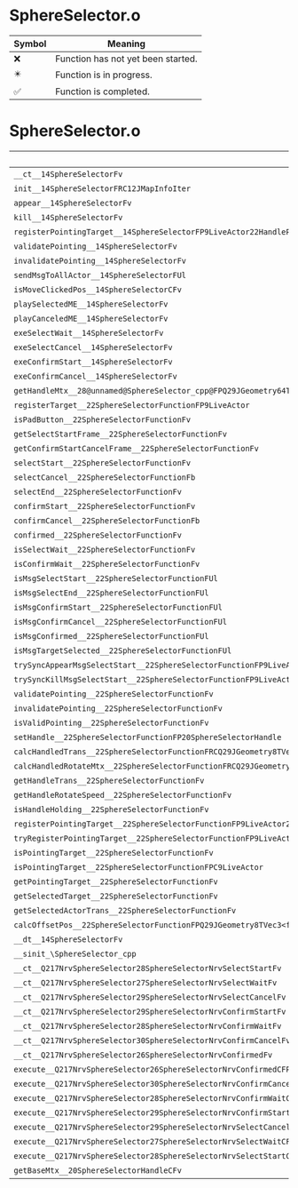 # SphereSelector.o
| Symbol | Meaning 
| ------------- | ------------- 
| :x: | Function has not yet been started. 
| :eight_pointed_black_star: | Function is in progress. 
| :white_check_mark: | Function is completed. 


# SphereSelector.o
| Symbol | Decompiled? |
| ------------- | ------------- |
| `__ct__14SphereSelectorFv` | :x: |
| `init__14SphereSelectorFRC12JMapInfoIter` | :x: |
| `appear__14SphereSelectorFv` | :x: |
| `kill__14SphereSelectorFv` | :x: |
| `registerPointingTarget__14SphereSelectorFP9LiveActor22HandlePointingPriority` | :x: |
| `validatePointing__14SphereSelectorFv` | :x: |
| `invalidatePointing__14SphereSelectorFv` | :x: |
| `sendMsgToAllActor__14SphereSelectorFUl` | :x: |
| `isMoveClickedPos__14SphereSelectorCFv` | :x: |
| `playSelectedME__14SphereSelectorFv` | :x: |
| `playCanceledME__14SphereSelectorFv` | :x: |
| `exeSelectWait__14SphereSelectorFv` | :x: |
| `exeSelectCancel__14SphereSelectorFv` | :x: |
| `exeConfirmStart__14SphereSelectorFv` | :x: |
| `exeConfirmCancel__14SphereSelectorFv` | :x: |
| `getHandleMtx__28@unnamed@SphereSelector_cpp@FPQ29JGeometry64TPosition3<Q29JGeometry38TMatrix34<Q29JGeometry13SMatrix34C<f>>>` | :x: |
| `registerTarget__22SphereSelectorFunctionFP9LiveActor` | :x: |
| `isPadButton__22SphereSelectorFunctionFv` | :x: |
| `getSelectStartFrame__22SphereSelectorFunctionFv` | :x: |
| `getConfirmStartCancelFrame__22SphereSelectorFunctionFv` | :x: |
| `selectStart__22SphereSelectorFunctionFv` | :x: |
| `selectCancel__22SphereSelectorFunctionFb` | :x: |
| `selectEnd__22SphereSelectorFunctionFv` | :x: |
| `confirmStart__22SphereSelectorFunctionFv` | :x: |
| `confirmCancel__22SphereSelectorFunctionFb` | :x: |
| `confirmed__22SphereSelectorFunctionFv` | :x: |
| `isSelectWait__22SphereSelectorFunctionFv` | :x: |
| `isConfirmWait__22SphereSelectorFunctionFv` | :x: |
| `isMsgSelectStart__22SphereSelectorFunctionFUl` | :x: |
| `isMsgSelectEnd__22SphereSelectorFunctionFUl` | :x: |
| `isMsgConfirmStart__22SphereSelectorFunctionFUl` | :x: |
| `isMsgConfirmCancel__22SphereSelectorFunctionFUl` | :x: |
| `isMsgConfirmed__22SphereSelectorFunctionFUl` | :x: |
| `isMsgTargetSelected__22SphereSelectorFunctionFUl` | :x: |
| `trySyncAppearMsgSelectStart__22SphereSelectorFunctionFP9LiveActorUl` | :x: |
| `trySyncKillMsgSelectStart__22SphereSelectorFunctionFP9LiveActorUl` | :x: |
| `validatePointing__22SphereSelectorFunctionFv` | :x: |
| `invalidatePointing__22SphereSelectorFunctionFv` | :x: |
| `isValidPointing__22SphereSelectorFunctionFv` | :x: |
| `setHandle__22SphereSelectorFunctionFP20SphereSelectorHandle` | :x: |
| `calcHandledTrans__22SphereSelectorFunctionFRCQ29JGeometry8TVec3<f>PQ29JGeometry8TVec3<f>` | :x: |
| `calcHandledRotateMtx__22SphereSelectorFunctionFRCQ29JGeometry8TVec3<f>PQ29JGeometry64TPosition3<Q29JGeometry38TMatrix34<Q29JGeometry13SMatrix34C<f>>>` | :x: |
| `getHandleTrans__22SphereSelectorFunctionFv` | :x: |
| `getHandleRotateSpeed__22SphereSelectorFunctionFv` | :x: |
| `isHandleHolding__22SphereSelectorFunctionFv` | :x: |
| `registerPointingTarget__22SphereSelectorFunctionFP9LiveActor22HandlePointingPriority` | :x: |
| `tryRegisterPointingTarget__22SphereSelectorFunctionFP9LiveActor22HandlePointingPriority` | :x: |
| `isPointingTarget__22SphereSelectorFunctionFv` | :x: |
| `isPointingTarget__22SphereSelectorFunctionFPC9LiveActor` | :x: |
| `getPointingTarget__22SphereSelectorFunctionFv` | :x: |
| `getSelectedTarget__22SphereSelectorFunctionFv` | :x: |
| `getSelectedActorTrans__22SphereSelectorFunctionFv` | :x: |
| `calcOffsetPos__22SphereSelectorFunctionFPQ29JGeometry8TVec3<f>RCQ29JGeometry8TVec3<f>RCQ29JGeometry8TVec3<f>RCQ29JGeometry8TVec3<f>RCQ29JGeometry8TVec3<f>` | :x: |
| `__dt__14SphereSelectorFv` | :x: |
| `__sinit_\SphereSelector_cpp` | :white_check_mark: |
| `__ct__Q217NrvSphereSelector28SphereSelectorNrvSelectStartFv` | :white_check_mark: |
| `__ct__Q217NrvSphereSelector27SphereSelectorNrvSelectWaitFv` | :white_check_mark: |
| `__ct__Q217NrvSphereSelector29SphereSelectorNrvSelectCancelFv` | :white_check_mark: |
| `__ct__Q217NrvSphereSelector29SphereSelectorNrvConfirmStartFv` | :white_check_mark: |
| `__ct__Q217NrvSphereSelector28SphereSelectorNrvConfirmWaitFv` | :white_check_mark: |
| `__ct__Q217NrvSphereSelector30SphereSelectorNrvConfirmCancelFv` | :white_check_mark: |
| `__ct__Q217NrvSphereSelector26SphereSelectorNrvConfirmedFv` | :white_check_mark: |
| `execute__Q217NrvSphereSelector26SphereSelectorNrvConfirmedCFP5Spine` | :white_check_mark: |
| `execute__Q217NrvSphereSelector30SphereSelectorNrvConfirmCancelCFP5Spine` | :white_check_mark: |
| `execute__Q217NrvSphereSelector28SphereSelectorNrvConfirmWaitCFP5Spine` | :white_check_mark: |
| `execute__Q217NrvSphereSelector29SphereSelectorNrvConfirmStartCFP5Spine` | :white_check_mark: |
| `execute__Q217NrvSphereSelector29SphereSelectorNrvSelectCancelCFP5Spine` | :white_check_mark: |
| `execute__Q217NrvSphereSelector27SphereSelectorNrvSelectWaitCFP5Spine` | :white_check_mark: |
| `execute__Q217NrvSphereSelector28SphereSelectorNrvSelectStartCFP5Spine` | :white_check_mark: |
| `getBaseMtx__20SphereSelectorHandleCFv` | :x: |

